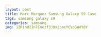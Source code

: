 ```yaml
---
layout: post
title: Marc Marquez Samsung Galaxy S9 Case
tags: samsung galaxy s9
categories: samsung
img: 1ZRinHIIn7Enezf3J0x2pncYCVpGWdY8Y
---
```

